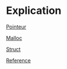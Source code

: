 # Explication

[Pointeur](./pointeur.md)

[Malloc](./malloc.md)

[Struct](./struct.md)

[Reference](./reference.md)
